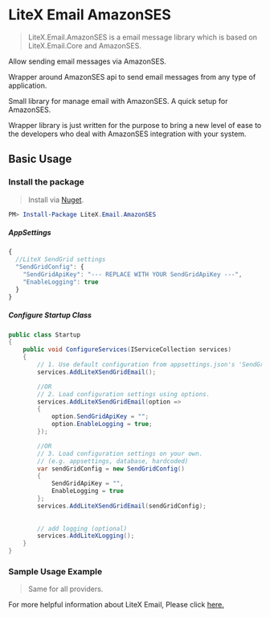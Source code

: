 # LiteX Email AmazonSES
> LiteX.Email.AmazonSES is a email message library which is based on LiteX.Email.Core and AmazonSES.

Allow sending email messages via AmazonSES.

Wrapper around AmazonSES api to send email messages from any type of application.

Small library for manage email with AmazonSES. A quick setup for AmazonSES.

Wrapper library is just written for the purpose to bring a new level of ease to the developers who deal with AmazonSES integration with your system.

## Basic Usage


### Install the package

> Install via [Nuget](https://www.nuget.org/packages/LiteX.Email.AmazonSES/).

```Powershell
PM> Install-Package LiteX.Email.AmazonSES
```

##### AppSettings
```js
{  
  //LiteX SendGrid settings
  "SendGridConfig": {
    "SendGridApiKey": "--- REPLACE WITH YOUR SendGridApiKey ---",
    "EnableLogging": true
  }
}
```

##### Configure Startup Class
```cs
public class Startup
{
    public void ConfigureServices(IServiceCollection services)
    {
        // 1. Use default configuration from appsettings.json's 'SendGridConfig'
        services.AddLiteXSendGridEmail();

        //OR
        // 2. Load configuration settings using options.
        services.AddLiteXSendGridEmail(option =>
        {
            option.SendGridApiKey = "";
            option.EnableLogging = true;
        });

        //OR
        // 3. Load configuration settings on your own.
        // (e.g. appsettings, database, hardcoded)
        var sendGridConfig = new SendGridConfig()
        {
            SendGridApiKey = "",
            EnableLogging = true
        };
        services.AddLiteXSendGridEmail(sendGridConfig);
        
        
        // add logging (optional)
        services.AddLiteXLogging();
    }
}
```

### Sample Usage Example
> Same for all providers. 

For more helpful information about LiteX Email, Please click [here.](https://github.com/a-patel/LiteXEmail/blob/master/README.md#step-3--use-in-controller-or-business-layer-memo)


